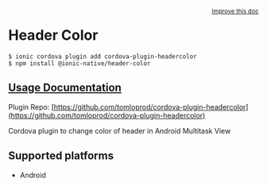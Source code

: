 <a style="float:right;font-size:12px;" href="http://github.com/ionic-team/ionic-native/edit/master/src/@ionic-native/plugins/header-color/index.ts#L1">
  Improve this doc
</a>

# Header Color

```
$ ionic cordova plugin add cordova-plugin-headercolor
$ npm install @ionic-native/header-color
```

## [Usage Documentation](https://ionicframework.com/docs/native/header-color/)

Plugin Repo: [https://github.com/tomloprod/cordova-plugin-headercolor](https://github.com/tomloprod/cordova-plugin-headercolor)

Cordova plugin to change color of header in Android Multitask View

## Supported platforms

- Android
  


